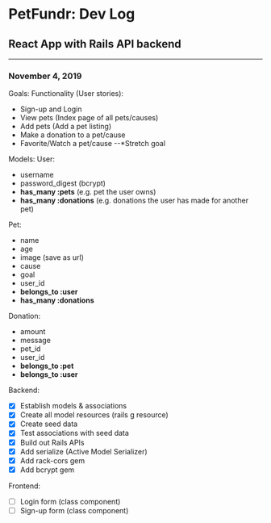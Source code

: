 # PetFundr: Dev Log
##  React App with Rails API backend
---
### November 4, 2019

Goals:
Functionality (User stories):
- Sign-up and Login
- View pets (Index page of all pets/causes)
- Add pets (Add a pet listing)
- Make a donation to a pet/cause
- Favorite/Watch a pet/cause --*Stretch goal

Models:
User:
- username
- password_digest (bcrypt)
- **has_many :pets** (e.g. pet the user owns)
- **has_many :donations** (e.g. donations the user has made for another pet)

Pet:
- name
- age
- image (save as url)
- cause
- goal
- user_id
- **belongs_to :user** 
- **has_many :donations**

Donation:
- amount
- message
- pet_id
- user_id
- **belongs_to :pet**
- **belongs_to :user**

Backend:
- [x] Establish models & associations
- [x] Create all model resources (rails g resource)
- [x] Create seed data
- [x] Test associations with seed data
- [x] Build out Rails APIs
- [x] Add serialize (Active Model Serializer)
- [x] Add rack-cors gem
- [X] Add bcrypt gem

Frontend:
- [ ] Login form (class component)
- [ ] Sign-up form (class component)